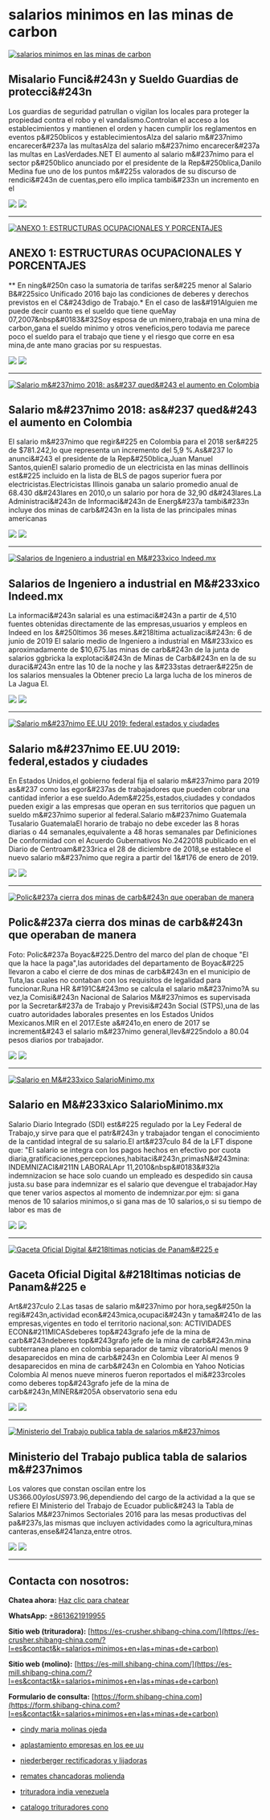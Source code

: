 # salarios minimos en las minas de carbon

<a href="https://swt.shibang-china.com/?l=es&img&k=salarios+minimos+en+las+minas+de+carbon" target="_blank">![salarios minimos en las minas de carbon](http://static.shibang-china.com/all-800x300/689.jpg)</a>

## Misalario Funci&#243n y Sueldo Guardias de protecci&#243n
Los guardias de seguridad patrullan o vigilan los locales para proteger la propiedad contra el robo y el vandalismo.Controlan el acceso a los establecimientos y mantienen el orden y hacen cumplir los reglamentos en eventos p&#250blicos y establecimientosAlza del salario m&#237nimo encarecer&#237a las multasAlza del salario m&#237nimo encarecer&#237a las multas en LasVerdades.NET El aumento al salario m&#237nimo para el sector p&#250blico anunciado por el presidente de la Rep&#250blica,Danilo Medina fue uno de los puntos m&#225s valorados de su discurso de rendici&#243n de cuentas,pero ello implica tambi&#233n un incremento en el


<a href="https://whatsapp.shibangsoft.com/WhatsApp.php" target="_blank" title="WhatsApp">![](http://static.shibang-china.com/icon/whatsapp.png)</a> <a href="https://swt.shibang-china.com/?l=es&icon&k=salarios+minimos+en+las+minas+de+carbon" target="_blank">![](http://static.shibang-china.com/icon/chat-es.png)</a>

---

<a href="https://swt.shibang-china.com/?l=es&img&k=salarios+minimos+en+las+minas+de+carbon" target="_blank">![ANEXO 1: ESTRUCTURAS OCUPACIONALES Y PORCENTAJES](http://static.shibang-china.com/all-800x300/890.jpg)</a>

## ANEXO 1: ESTRUCTURAS OCUPACIONALES Y PORCENTAJES
** En ning&#250n caso la sumatoria de tarifas ser&#225 menor al Salario B&#225sico Unificado 2016 bajo las condiciones de deberes y derechos previstos en el C&#243digo de Trabajo.* En el caso de las&#191Alguien me puede decir cuanto es el sueldo que tiene queMay 07,2007&nbsp&#0183&#32Soy esposa de un minero,trabaja en una mina de carbon,gana el sueldo minimo y otros veneficios,pero todavia me parece poco el sueldo para el trabajo que tiene y el riesgo que corre en esa mina,de ante mano gracias por su respuestas.


<a href="https://whatsapp.shibangsoft.com/WhatsApp.php" target="_blank" title="WhatsApp">![](http://static.shibang-china.com/icon/whatsapp.png)</a> <a href="https://swt.shibang-china.com/?l=es&icon&k=salarios+minimos+en+las+minas+de+carbon" target="_blank">![](http://static.shibang-china.com/icon/chat-es.png)</a>

---

<a href="https://swt.shibang-china.com/?l=es&img&k=salarios+minimos+en+las+minas+de+carbon" target="_blank">![Salario m&#237nimo 2018: as&#237 qued&#243 el aumento en Colombia](http://static.shibang-china.com/all-800x300/569.jpg)</a>

## Salario m&#237nimo 2018: as&#237 qued&#243 el aumento en Colombia
El salario m&#237nimo que regir&#225 en Colombia para el 2018 ser&#225 de $781.242,lo que representa un incremento del 5,9 %.As&#237 lo anunci&#243 el presidente de la Rep&#250blica,Juan Manuel Santos,quienEl salario promedio de un electricista en las minas deIllinois est&#225 incluido en la lista de BLS de pagos superior fuera por electricistas.Electricistas Illinois ganaba un salario promedio anual de 68.430 d&#243lares en 2010,o un salario por hora de 32,90 d&#243lares.La Administraci&#243n de Informaci&#243n de Energ&#237a tambi&#233n incluye dos minas de carb&#243n en la lista de las principales minas americanas


<a href="https://whatsapp.shibangsoft.com/WhatsApp.php" target="_blank" title="WhatsApp">![](http://static.shibang-china.com/icon/whatsapp.png)</a> <a href="https://swt.shibang-china.com/?l=es&icon&k=salarios+minimos+en+las+minas+de+carbon" target="_blank">![](http://static.shibang-china.com/icon/chat-es.png)</a>

---

<a href="https://swt.shibang-china.com/?l=es&img&k=salarios+minimos+en+las+minas+de+carbon" target="_blank">![Salarios de Ingeniero a industrial en M&#233xico Indeed.mx](http://static.shibang-china.com/all-800x300/1029.jpg)</a>

## Salarios de Ingeniero a industrial en M&#233xico Indeed.mx
La informaci&#243n salarial es una estimaci&#243n a partir de 4,510 fuentes obtenidas directamente de las empresas,usuarios y empleos en Indeed en los &#250ltimos 36 meses.&#218ltima actualizaci&#243n: 6 de junio de 2019 El salario medio de Ingeniero a industrial en M&#233xico es aproximadamente de $10,675.las minas de carb&#243n de la junta de salarios ggbricka la explotaci&#243n de Minas de Carb&#243n en la de su duraci&#243n entre las 10 de la noche y las &#233stas detraer&#225n de los salarios mensuales la Obtener precio La larga lucha de los mineros de La Jagua El.


<a href="https://whatsapp.shibangsoft.com/WhatsApp.php" target="_blank" title="WhatsApp">![](http://static.shibang-china.com/icon/whatsapp.png)</a> <a href="https://swt.shibang-china.com/?l=es&icon&k=salarios+minimos+en+las+minas+de+carbon" target="_blank">![](http://static.shibang-china.com/icon/chat-es.png)</a>

---

<a href="https://swt.shibang-china.com/?l=es&img&k=salarios+minimos+en+las+minas+de+carbon" target="_blank">![Salario m&#237nimo EE.UU 2019: federal,estados y ciudades](http://static.shibang-china.com/all-800x300/391.jpg)</a>

## Salario m&#237nimo EE.UU 2019: federal,estados y ciudades
En Estados Unidos,el gobierno federal fija el salario m&#237nimo para 2019 as&#237 como las egor&#237as de trabajadores que pueden cobrar una cantidad inferior a ese sueldo.Adem&#225s,estados,ciudades y condados pueden exigir a las empresas que operan en sus territorios que paguen un sueldo m&#237nimo superior al federal.Salario m&#237nimo Guatemala Tusalario GuatemalaEl horario de trabajo no debe exceder las 8 horas diarias o 44 semanales,equivalente a 48 horas semanales par Definiciones De conformidad con el Acuerdo Gubernativos No.2422018 publicado en el Diario de Centroam&#233rica el 28 de diciembre de 2018,se establece el nuevo salario m&#237nimo que regira a partir del 1&#176 de enero de 2019.


<a href="https://whatsapp.shibangsoft.com/WhatsApp.php" target="_blank" title="WhatsApp">![](http://static.shibang-china.com/icon/whatsapp.png)</a> <a href="https://swt.shibang-china.com/?l=es&icon&k=salarios+minimos+en+las+minas+de+carbon" target="_blank">![](http://static.shibang-china.com/icon/chat-es.png)</a>

---

<a href="https://swt.shibang-china.com/?l=es&img&k=salarios+minimos+en+las+minas+de+carbon" target="_blank">![Polic&#237a cierra dos minas de carb&#243n que operaban de manera](http://static.shibang-china.com/all-800x300/906.jpg)</a>

## Polic&#237a cierra dos minas de carb&#243n que operaban de manera
Foto: Polic&#237a Boyac&#225.Dentro del marco del plan de choque "El que la hace la paga",las autoridades del departamento de Boyac&#225 llevaron a cabo el cierre de dos minas de carb&#243n en el municipio de Tuta,las cuales no contaban con los requisitos de legalidad para funcionar.Runa HR &#191C&#243mo se calcula el salario m&#237nimo?A su vez,la Comisi&#243n Nacional de Salarios M&#237nimos es supervisada por la Secretar&#237a de Trabajo y Previsi&#243n Social (STPS),una de las cuatro autoridades laborales presentes en los Estados Unidos Mexicanos.MIR en el 2017.Este a&#241o,en enero de 2017 se increment&#243 el salario m&#237nimo general,llev&#225ndolo a 80.04 pesos diarios por trabajador.


<a href="https://whatsapp.shibangsoft.com/WhatsApp.php" target="_blank" title="WhatsApp">![](http://static.shibang-china.com/icon/whatsapp.png)</a> <a href="https://swt.shibang-china.com/?l=es&icon&k=salarios+minimos+en+las+minas+de+carbon" target="_blank">![](http://static.shibang-china.com/icon/chat-es.png)</a>

---

<a href="https://swt.shibang-china.com/?l=es&img&k=salarios+minimos+en+las+minas+de+carbon" target="_blank">![Salario en M&#233xico SalarioMinimo.mx](http://static.shibang-china.com/all-800x300/658.jpg)</a>

## Salario en M&#233xico SalarioMinimo.mx
Salario Diario Integrado (SDI) est&#225 regulado por la Ley Federal de Trabajo,y sirve para que el patr&#243n y trabajador tengan el conocimiento de la cantidad integral de su salario.El art&#237culo 84 de la LFT dispone que: "El salario se integra con los pagos hechos en efectivo por cuota diaria,gratificaciones,percepciones,habitaci&#243n,primasN&#243mina: INDEMNIZACI&#211N LABORALApr 11,2010&nbsp&#0183&#32la indemnizacion se hace solo cuando un empleado es despedido sin causa justa.su base para indemnizar es el salario que devengue el trabajador.Hay que tener varios aspectos al momento de indemnizar.por ejm: si gana menos de 10 salarios minimos,o si gana mas de 10 salarios,o si su tiempo de labor es mas de


<a href="https://whatsapp.shibangsoft.com/WhatsApp.php" target="_blank" title="WhatsApp">![](http://static.shibang-china.com/icon/whatsapp.png)</a> <a href="https://swt.shibang-china.com/?l=es&icon&k=salarios+minimos+en+las+minas+de+carbon" target="_blank">![](http://static.shibang-china.com/icon/chat-es.png)</a>

---

<a href="https://swt.shibang-china.com/?l=es&img&k=salarios+minimos+en+las+minas+de+carbon" target="_blank">![Gaceta Oficial Digital &#218ltimas noticias de Panam&#225 e](http://static.shibang-china.com/all-800x300/599.jpg)</a>

## Gaceta Oficial Digital &#218ltimas noticias de Panam&#225 e
Art&#237culo 2.Las tasas de salario m&#237nimo por hora,seg&#250n la regi&#243n,actividad econ&#243mica,ocupaci&#243n y tama&#241o de las empresas,vigentes en todo el territorio nacional,son: ACTIVIDADES ECON&#211MICASdeberes top&#243grafo jefe de la mina de carb&#243ndeberes top&#243grafo jefe de la mina de carb&#243n.mina subterranea plano en colombia separador de tamiz vibratorioAl menos 9 desaparecidos en mina de carb&#243n en Colombia Leer Al menos 9 desaparecidos en mina de carb&#243n en Colombia en Yahoo Noticias Colombia Al menos nueve mineros fueron reportados el mi&#233rcoles como deberes top&#243grafo jefe de la mina de carb&#243n,MINER&#205A observatorio sena edu


<a href="https://whatsapp.shibangsoft.com/WhatsApp.php" target="_blank" title="WhatsApp">![](http://static.shibang-china.com/icon/whatsapp.png)</a> <a href="https://swt.shibang-china.com/?l=es&icon&k=salarios+minimos+en+las+minas+de+carbon" target="_blank">![](http://static.shibang-china.com/icon/chat-es.png)</a>

---

<a href="https://swt.shibang-china.com/?l=es&img&k=salarios+minimos+en+las+minas+de+carbon" target="_blank">![Ministerio del Trabajo publica tabla de salarios m&#237nimos](http://static.shibang-china.com/all-800x300/1529.jpg)</a>

## Ministerio del Trabajo publica tabla de salarios m&#237nimos
Los valores que constan oscilan entre los US$366.00 y los US$973.96,dependiendo del cargo de la actividad a la que se refiere El Ministerio del Trabajo de Ecuador public&#243 la Tabla de Salarios M&#237nimos Sectoriales 2016 para las mesas productivas del pa&#237s,las mismas que incluyen actividades como la agricultura,minas canteras,ense&#241anza,entre otros.

<a href="https://whatsapp.shibangsoft.com/WhatsApp.php" target="_blank" title="WhatsApp">![](http://static.shibang-china.com/icon/whatsapp.png)</a> <a href="https://swt.shibang-china.com/?l=es&icon&k=salarios+minimos+en+las+minas+de+carbon" target="_blank">![](http://static.shibang-china.com/icon/chat-es.png)</a>

---
## Contacta con nosotros:

**Chatea ahora:** [Haz clic para chatear](https://swt.shibang-china.com?l=es&contact&k=salarios+minimos+en+las+minas+de+carbon)

**WhatsApp:**  [+8613621919955](https://whatsapp.shibangsoft.com/WhatsApp.php)

**Sitio web (trituradora):** [https://es-crusher.shibang-china.com/](https://es-crusher.shibang-china.com/?l=es&contact&k=salarios+minimos+en+las+minas+de+carbon)

**Sitio web (molino):** [https://es-mill.shibang-china.com/](https://es-mill.shibang-china.com/?l=es&contact&k=salarios+minimos+en+las+minas+de+carbon)

**Formulario de consulta:** [https://form.shibang-china.com](https://form.shibang-china.com?l=es&contact&k=salarios+minimos+en+las+minas+de+carbon)

* [cindy maria molinas ojeda](../84/cindy%20maria%20molinas%20ojeda.md)

* [aplastamiento empresas en los ee uu](../86/aplastamiento%20empresas%20en%20los%20ee%20uu.md)

* [niederberger rectificadoras y lijadoras](../84/niederberger%20rectificadoras%20y%20lijadoras.md)

* [remates chancadoras molienda](../94/remates%20chancadoras%20molienda.md)

* [trituradora india venezuela](../94/trituradora%20india%20venezuela.md)

* [catalogo trituradores cono](../89/catalogo%20trituradores%20cono.md)